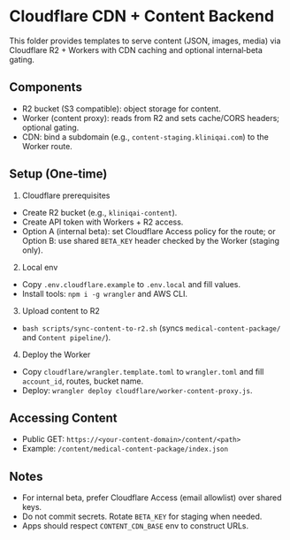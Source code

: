 # Cloudflare CDN + Content Backend

This folder provides templates to serve content (JSON, images, media) via Cloudflare R2 + Workers with CDN caching and optional internal‑beta gating.

## Components
- R2 bucket (S3 compatible): object storage for content.
- Worker (content proxy): reads from R2 and sets cache/CORS headers; optional gating.
- CDN: bind a subdomain (e.g., `content-staging.kliniqai.com`) to the Worker route.

## Setup (One‑time)
1) Cloudflare prerequisites
- Create R2 bucket (e.g., `kliniqai-content`).
- Create API token with Workers + R2 access.
- Option A (internal beta): set Cloudflare Access policy for the route; or
  Option B: use shared `BETA_KEY` header checked by the Worker (staging only).

2) Local env
- Copy `.env.cloudflare.example` to `.env.local` and fill values.
- Install tools: `npm i -g wrangler` and AWS CLI.

3) Upload content to R2
- `bash scripts/sync-content-to-r2.sh` (syncs `medical-content-package/` and `Content pipeline/`).

4) Deploy the Worker
- Copy `cloudflare/wrangler.template.toml` to `wrangler.toml` and fill `account_id`, routes, bucket name.
- Deploy: `wrangler deploy cloudflare/worker-content-proxy.js`.

## Accessing Content
- Public GET: `https://<your-content-domain>/content/<path>`
- Example: `/content/medical-content-package/index.json`

## Notes
- For internal beta, prefer Cloudflare Access (email allowlist) over shared keys.
- Do not commit secrets. Rotate `BETA_KEY` for staging when needed.
- Apps should respect `CONTENT_CDN_BASE` env to construct URLs.
